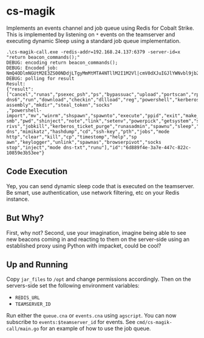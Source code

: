 # cs-magik
Implements an events channel and job queue using Redis for Cobalt Strike. This is implemented by listening on `*` events on the teamserver and executing dynamic Sleep using a standard job queue implementation.

```
.\cs-magik-call.exe -redis-addr=192.168.24.137:6379 -server-id=x "return beacon_commands();"
DEBUG: encoding return beacon_commands();
DEBUG: Encoded job: NmQ4ODlmNGUtM2E3ZS00NDdjLTgyMmMtMTA4NTllM2I1M2Vl|cmV0dXJuIGJlYWNvbl9jb21tYW5kcygpOw==|
DEBUG: polling for result
Result:
{"result":["cancel","runas","psexec_psh","ps","bypassuac","upload","portscan","rportfwd","ls","psinject","ssh","mode dns6","run","download","checkin","dllload","reg","powershell","kerberos_ticket_use","net","elevate","execute-assembly","mkdir","steal_token","socks"
,"powershell-import","mv","winrm","shspawn","spawnto","execute","ppid","exit","make_token","dllinject","getuid","drives","logonpasswords","shell","psexec","covertvpn","rm","mode smb","pwd","shinject","note","link","setenv","powerpick","getsystem","screenshot","getp
rivs","jobkill","kerberos_ticket_purge","runasadmin","spawnu","sleep","wmi","desktop","downloads","kerberos_ccache_use","rev2self","dcsync","wdigest","mode dns","mimikatz","hashdump","cd","ssh-key","pth","jobs","mode http","clear","kill","cp","timestomp","help","sp
awn","keylogger","unlink","spawnas","browserpivot","socks stop","inject","mode dns-txt","runu"],"id":"6d889f4e-3a7e-447c-822c-10859e3b53ee"}
```

## Code Execution
Yep, you can send dynamic sleep code that is executed on the teamserver. Be smart, use authentication, use network filtering, etc on your Redis instance.

## But Why?
First, why not? Second, use your imagination, imagine being able to see new beacons coming in and reacting to them on the server-side using an established proxy using Python with impacket, could be cool? 

## Up and Running
Copy `jar_files` to `/opt` and change permissions accordingly. Then on the servers-side set the following environment variables:
* `REDIS_URL`
* `TEAMSERVER_ID`

Run either the `queue.cna` or `events.cna` using `agscript`. You can now subscribe to `events:$teamserver_id` for events. See `cmd/cs-magik-call/main.go` for an example of how to use the job queue.
